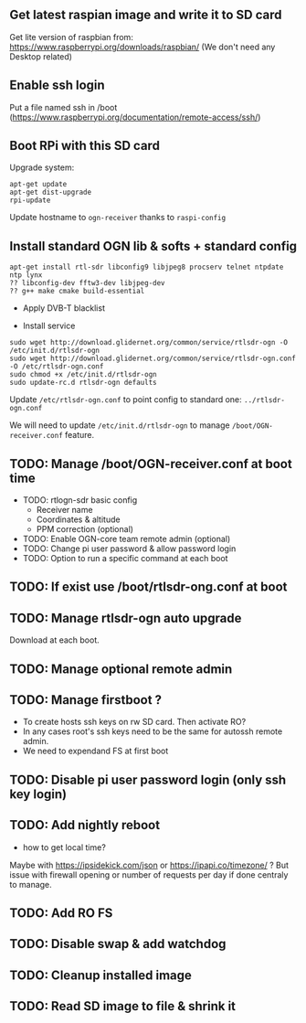 ## Get latest raspian image and write it to SD card
Get lite version of raspbian from: https://www.raspberrypi.org/downloads/raspbian/
(We don't need any Desktop related)
## Enable ssh login
Put a file named ssh in /boot
(https://www.raspberrypi.org/documentation/remote-access/ssh/)
## Boot RPi with this SD card
Upgrade system:
```
apt-get update
apt-get dist-upgrade
rpi-update
```
Update hostname to `ogn-receiver` thanks to `raspi-config`
## Install standard OGN lib & softs + standard config
```
apt-get install rtl-sdr libconfig9 libjpeg8 procserv telnet ntpdate ntp lynx
?? libconfig-dev fftw3-dev libjpeg-dev
?? g++ make cmake build-essential 
```
* Apply DVB-T blacklist

* Install service
```
sudo wget http://download.glidernet.org/common/service/rtlsdr-ogn -O /etc/init.d/rtlsdr-ogn
sudo wget http://download.glidernet.org/common/service/rtlsdr-ogn.conf -O /etc/rtlsdr-ogn.conf
sudo chmod +x /etc/init.d/rtlsdr-ogn
sudo update-rc.d rtlsdr-ogn defaults
```
Update `/etc/rtlsdr-ogn.conf` to point config to standard one: `../rtlsdr-ogn.conf`

We will need to update `/etc/init.d/rtlsdr-ogn` to manage `/boot/OGN-receiver.conf` feature.

## TODO: Manage /boot/OGN-receiver.conf at boot time
* TODO: rtlogn-sdr basic config
  * Receiver name
  * Coordinates & altitude
  * PPM correction (optional)
* TODO: Enable OGN-core team remote admin (optional)
* TODO: Change pi user password & allow password login
* TODO: Option to run a specific command at each boot
## TODO: If exist use /boot/rtlsdr-ong.conf at boot
## TODO: Manage rtlsdr-ogn auto upgrade
Download at each boot.
## TODO: Manage optional remote admin
## TODO: Manage firstboot ?
* To create hosts ssh keys on rw SD card. Then activate RO?
* In any cases root's ssh keys need to be the same for autossh remote admin.
* We need to expendand FS at first boot
## TODO: Disable pi user password login (only ssh key login)
## TODO: Add nightly reboot
* how to get local time?

Maybe with https://ipsidekick.com/json or https://ipapi.co/timezone/ ? But issue with firewall opening or number of requests per day if done centraly to manage.
## TODO: Add RO FS
## TODO: Disable swap & add watchdog
## TODO: Cleanup installed image
## TODO: Read SD image to file & shrink it

